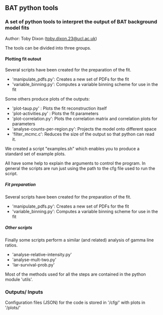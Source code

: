 ## BAT python tools
### A set of python tools to interpret the output of BAT background model fits
Author: Toby Dixon (toby.dixon.23@ucl.ac.uk)

The tools can be divided into three groups.

#### Plotting fit outout
Several scripts have been created for the preparation of the fit.

- 'manipulate_pdfs.py': Creates a new set of PDFs for the fit 
- 'variable_binning.py': Computes a variable binning scheme for use in the fit

Some others produce plots of the outputs:

- 'plot-taup.py' : Plots the fit reconstruction itself
- 'plot-activities.py' :  Plots the fit parameters
- 'plot-correlation.py': Plots the correlation matrix and correlation plots for parameters
- 'analyse-counts-per-region.py': Projects the model onto different space
- 'filter_mcmc.c': Reduces the size of the output so that python can read it.

We created a script "examples.sh" which enables you to produce a standard set of example plots.

All have some help to explain the arguments to control the program. In general the scripts are run just using the path to the cfg file used to run the script.

##### Fit preparation
Several scripts have been created for the preparation of the fit.

- 'manipulate_pdfs.py': Creates a new set of PDFs for the fit 
- 'variable_binning.py': Computes a variable binning scheme for use in the fit

##### Other scripts
Finally some scripts perform a similar (and related) analysis of gamma line ratios.
- 'analyse-relative-intensity.py'
- 'analyse-mult-two.py'
- 'lar-survival-prob.py'

Most of the methods used for all the steps are contained in the python module 'utils'.

### Outputs/ Inputs
Configuration files (JSON) for the code is stored in '/cfg/' with plots in '/plots/'